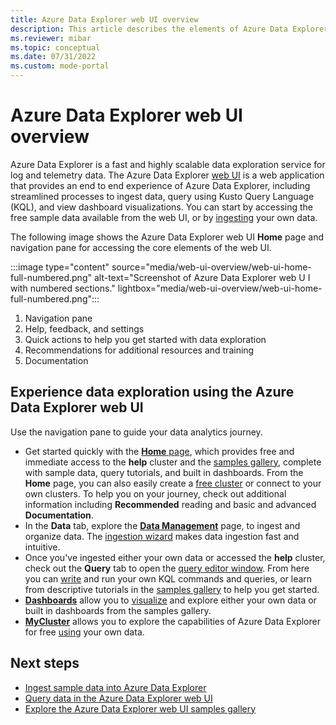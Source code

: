 ```yaml
---
title: Azure Data Explorer web UI overview
description: This article describes the elements of Azure Data Explorer web UI home page and the data analytics journey.
ms.reviewer: mibar
ms.topic: conceptual
ms.date: 07/31/2022
ms.custom: mode-portal
---
```


# Azure Data Explorer web UI overview

Azure Data Explorer is a fast and highly scalable data exploration service for log and telemetry data. The Azure Data Explorer [web UI](https://dataexplorer.azure.com) is a web application that provides an end to end experience of Azure Data Explorer, including streamlined processes to ingest data, query using Kusto Query Language (KQL), and view dashboard visualizations. You can start by accessing the free sample data available from the web UI, or by [ingesting](ingest-data-overview.md) your own data.

The following image shows the Azure Data Explorer web UI **Home** page and navigation pane for accessing the core elements of the web UI.

:::image type="content" source="media/web-ui-overview/web-ui-home-full-numbered.png" alt-text="Screenshot of Azure Data Explorer web U I with numbered sections." lightbox="media/web-ui-overview/web-ui-home-full-numbered.png":::

1. Navigation pane
1. Help, feedback, and settings
1. Quick actions to help you get started with data exploration
1. Recommendations for additional resources and training
1. Documentation

## Experience data exploration using the Azure Data Explorer web UI

Use the navigation pane to guide your data analytics journey.

- Get started quickly with the [**Home** page](https://dataexplorer.azure.com/home), which provides free and immediate access to the **help** cluster and the [samples gallery](web-ui-samples-gallery.md), complete with sample data, query tutorials, and built in dashboards. From the **Home** page, you can also easily create a [free cluster](start-for-free.md) or connect to your own clusters. To help you on your journey, check out additional information including **Recommended** reading and basic and advanced **Documentation**.
- In the **Data** tab, explore the [**Data Management**](https://dataexplorer.azure.com/oneclick) page, to ingest and organize data. The [ingestion wizard](ingest-data-one-click.md) makes data ingestion fast and intuitive.
- Once you've ingested either your own data or accessed the **help** cluster, check out the **Query** tab to open the [query editor window](https://dataexplorer.azure.com). From here you can [write](write-queries.md) and run your own KQL commands and queries, or learn from descriptive tutorials in the [samples gallery](https://dataexplorer.azure.com/clusters/help) to help you get started.
- [**Dashboards**](https://dataexplorer.azure.com/dashboards) allow you to [visualize](azure-data-explorer-dashboards.md) and explore either your own data or built in dashboards from the samples gallery.
- [**MyCluster**](https://dataexplorer.azure.com/freecluster) allows you to explore the capabilities of Azure Data Explorer for free [using](start-for-free-web-ui.md) your own data.

## Next steps

- [Ingest sample data into Azure Data Explorer](ingest-sample-data.md)
- [Query data in the Azure Data Explorer web UI](web-query-data.md#run-queries)
- [Explore the Azure Data Explorer web UI samples gallery](web-ui-samples-gallery.md)
